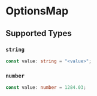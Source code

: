 # OptionsMap


## Supported Types

### `string`

```typescript
const value: string = "<value>";
```

### `number`

```typescript
const value: number = 1284.03;
```

